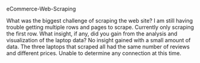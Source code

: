  eCommerce-Web-Scraping

What was the biggest challenge of scraping the web site?
    I am still having trouble getting multiple rows and pages to scrape. Currently only scraping the first row.
What insight, if any, did you gain from the analysis and visualization of the laptop data?
    No insight gained with a small amount of data. The three laptops that scraped all had the same number of reviews and different prices. Unable to determine any connection at this time.
